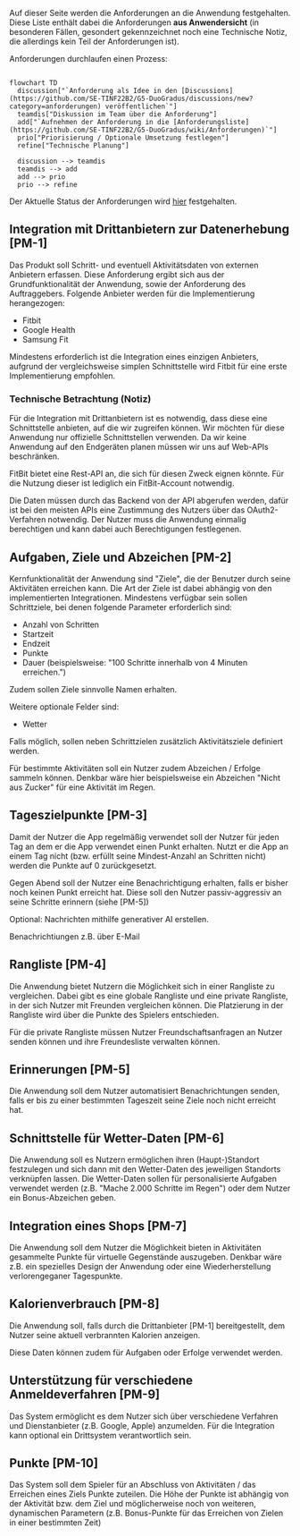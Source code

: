 Auf dieser Seite werden die Anforderungen an die Anwendung festgehalten. Diese Liste enthält dabei die Anforderungen **aus Anwendersicht** (in besonderen Fällen, gesondert gekennzeichnet noch eine Technische Notiz, die allerdings kein Teil der Anforderungen ist).

Anforderungen durchlaufen einen Prozess:

```mermaid

flowchart TD
  discussion["`Anforderung als Idee in den [Discussions](https://github.com/SE-TINF22B2/G5-DuoGradus/discussions/new?category=anforderungen) veröffentlichen`"]
  teamdis["Diskussion im Team über die Anforderung"]
  add["`Aufnehmen der Anforderung in die [Anforderungsliste](https://github.com/SE-TINF22B2/G5-DuoGradus/wiki/Anforderungen)`"]
  prio["Priorisierung / Optionale Umsetzung festlegen"]
  refine["Technische Planung"]

  discussion --> teamdis
  teamdis --> add
  add --> prio
  prio --> refine 
```

Der Aktuelle Status der Anforderungen wird [hier](https://github.com/orgs/SE-TINF22B2/projects/19/views/1) festgehalten.

## Integration mit Drittanbietern zur Datenerhebung [PM-1]
Das Produkt soll Schritt- und eventuell Aktivitätsdaten von externen Anbietern erfassen. Diese Anforderung ergibt sich aus der Grundfunktionalität der Anwendung, sowie der Anforderung des Auftraggebers.
Folgende Anbieter werden für die Implementierung herangezogen:

+ Fitbit
+ Google Health
+ Samsung Fit

Mindestens erforderlich ist die Integration eines einzigen Anbieters, aufgrund der vergleichsweise simplen Schnittstelle wird Fitbit für eine erste Implementierung empfohlen.

### Technische Betrachtung (Notiz)
Für die Integration mit Drittanbietern ist es notwendig, dass diese eine Schnittstelle anbieten, auf die wir zugreifen können. Wir möchten für diese Anwendung nur offizielle Schnittstellen verwenden. Da wir keine Anwendung auf den Endgeräten planen müssen wir uns auf Web-APIs beschränken.

FitBit bietet eine Rest-API an, die sich für diesen Zweck eignen könnte. Für die Nutzung dieser ist lediglich ein FitBit-Account notwendig. 

Die Daten müssen durch das Backend von der API abgerufen werden, dafür ist bei den meisten APIs eine Zustimmung des Nutzers über das OAuth2-Verfahren notwendig. Der Nutzer muss die Anwendung einmalig berechtigen und kann dabei auch Berechtigungen festlegenen.

## Aufgaben, Ziele und Abzeichen [PM-2]
Kernfunktionalität der Anwendung sind "Ziele", die der Benutzer durch seine Aktivitäten erreichen kann. Die Art der Ziele ist dabei abhängig von den implementierten Integrationen. Mindestens verfügbar sein sollen Schrittziele, bei denen folgende Parameter erforderlich sind:

- Anzahl von Schritten
- Startzeit
- Endzeit
- Punkte
- Dauer (beispielsweise: "100 Schritte innerhalb von 4 Minuten erreichen.")

Zudem sollen Ziele sinnvolle Namen erhalten.

Weitere optionale Felder sind:
+ Wetter

Falls möglich, sollen neben Schrittzielen zusätzlich Aktivitätsziele definiert werden.

Für bestimmte Aktivitäten soll ein Nutzer zudem Abzeichen / Erfolge sammeln können. Denkbar wäre hier beispielsweise ein Abzeichen "Nicht aus Zucker" für eine Aktivität im Regen.

## Tageszielpunkte [PM-3]
Damit der Nutzer die App regelmäßig verwendet soll der Nutzer für jeden Tag an dem er die App verwendet einen Punkt erhalten. Nutzt er die App an einem Tag nicht (bzw. erfüllt seine Mindest-Anzahl an Schritten nicht) werden die Punkte auf 0 zurückgesetzt.

Gegen Abend soll der Nutzer eine Benachrichtigung erhalten, falls er bisher noch keinen Punkt erreicht hat. Diese soll den Nutzer passiv-aggressiv an seine Schritte erinnern (siehe [PM-5])

Optional: Nachrichten mithilfe generativer AI erstellen.

Benachrichtiungen z.B. über E-Mail

## Rangliste [PM-4]
Die Anwendung bietet Nutzern die Möglichkeit sich in einer Rangliste zu vergleichen. Dabei gibt es eine globale Rangliste und eine private Rangliste, in der sich Nutzer mit Freunden vergleichen können. Die Platzierung in der Rangliste wird über die Punkte des Spielers entschieden.

Für die private Rangliste müssen Nutzer Freundschaftsanfragen an Nutzer senden können und ihre Freundesliste verwalten können.

## Erinnerungen [PM-5]
Die Anwendung soll dem Nutzer automatisiert Benachrichtungen senden, falls er bis zu einer bestimmten Tageszeit seine Ziele noch nicht erreicht hat.

## Schnittstelle für Wetter-Daten [PM-6]
Die Anwendung soll es Nutzern ermöglichen ihren (Haupt-)Standort festzulegen und sich dann mit den Wetter-Daten des jeweiligen Standorts verknüpfen lassen.
Die Wetter-Daten sollen für personalisierte Aufgaben verwendet werden (z.B. "Mache 2.000 Schritte im Regen") oder dem Nutzer ein Bonus-Abzeichen geben.

## Integration eines Shops [PM-7]
Die Anwendung soll dem Nutzer die Möglichkeit bieten in Aktivitäten gesammelte Punkte für virtuelle Gegenstände auszugeben. Denkbar wäre z.B. ein spezielles Design der Anwendung oder eine Wiederherstellung verlorengeganer Tagespunkte. 

## Kalorienverbrauch [PM-8]
Die Anwendung soll, falls durch die Drittanbieter [PM-1] bereitgestellt, dem Nutzer seine aktuell verbrannten Kalorien anzeigen.

Diese Daten können zudem für Aufgaben oder Erfolge verwendet werden.

## Unterstützung für verschiedene Anmeldeverfahren [PM-9]
Das System ermöglicht es dem Nutzer sich über verschiedene Verfahren und Dienstanbieter (z.B. Google, Apple) anzumelden. Für die Integration kann optional ein Drittsystem verantwortlich sein.

## Punkte [PM-10]
Das System soll dem Spieler für an Abschluss von Aktivitäten / das Erreichen eines Ziels Punkte zuteilen. Die Höhe der Punkte ist abhängig von der Aktivität bzw. dem Ziel und möglicherweise noch von weiteren, dynamischen Parametern (z.B. Bonus-Punkte für das Erreichen von Zielen in einer bestimmten Zeit)

## 